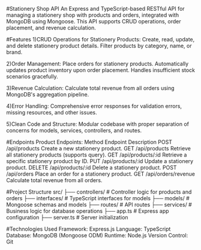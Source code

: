 #Stationery Shop API
An Express and TypeScript-based RESTful API for managing a stationery shop with products and orders, integrated with MongoDB using Mongoose. This API supports CRUD operations, order placement, and revenue calculation.

#Features
1)CRUD Operations for Stationery Products:
Create, read, update, and delete stationery product details.
Filter products by category, name, or brand.

2)Order Management:
Place orders for stationery products.
Automatically updates product inventory upon order placement.
Handles insufficient stock scenarios gracefully.

3)Revenue Calculation:
Calculate total revenue from all orders using MongoDB's aggregation pipeline.

4)Error Handling:
Comprehensive error responses for validation errors, missing resources, and other issues.

5)Clean Code and Structure:
Modular codebase with proper separation of concerns for models, services, controllers, and routes.

#Endpoints
Product Endpoints:
Method         	Endpoint	                         Description
POST	         /api/products	            Create a new stationery product.
GET	           /api/products	            Retrieve all stationery products (supports query).
GET	           /api/products/:id	        Retrieve a specific stationery product by ID.
PUT	          /api/products/:id          	Update a stationery product.
DELETE      	/api/products/:id	           Delete a stationery product.
POST	         /api/orders              	Place an order for a stationery product.
GET         	/api/orders/revenue	        Calculate total revenue from all orders.

#Project Structure
src/
├── controllers/       # Controller logic for products and orders
├── interfaces/        # TypeScript interfaces for models
├── models/            # Mongoose schemas and models
├── routes/            # API routes
├── services/          # Business logic for database operations
├── app.ts             # Express app configuration
├── server.ts          # Server initialization

#Technologies Used
Framework: Express.js
Language: TypeScript
Database: MongoDB (Mongoose ODM)
Runtime: Node.js
Version Control: Git


